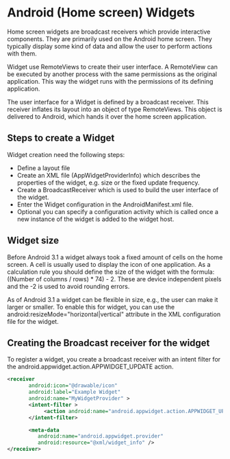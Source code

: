 # Android (Home screen) Widgets
Home screen widgets are broadcast receivers which provide interactive components. They are primarily used on the Android home screen. They typically display some kind of data and allow the user to perform actions with them.

Widget use RemoteViews to create their user interface. A RemoteView can be executed by another process with the same permissions as the original application. This way the widget runs with the permissions of its defining application.

The user interface for a Widget is defined by a broadcast receiver. This receiver inflates its layout into an object of type RemoteViews. This object is delivered to Android, which hands it over the home screen application.

## Steps to create a Widget
Widget creation need the following steps:
- Define a layout file
- Create an XML file (AppWidgetProviderInfo) which describes the properties of the widget, e.g. size or the fixed update frequency.
- Create a BroadcastReceiver which is used to build the user interface of the widget.
- Enter the Widget configuration in the AndroidManifest.xml file.
- Optional you can specify a configuration activity which is called once a new instance of the widget is added to the widget host.

## Widget size
Before Android 3.1 a widget always took a fixed amount of cells on the home screen. A cell is usually used to display the icon of one application. As a calculation rule you should define the size of the widget with the formula: ((Number of columns / rows) * 74) - 2. These are device independent pixels and the -2 is used to avoid rounding errors.

As of Android 3.1 a widget can be flexible in size, e.g., the user can make it larger or smaller. To enable this for widget, you can use the android:resizeMode="horizontal|vertical" attribute in the XML configuration file for the widget.

## Creating the Broadcast receiver for the widget
To register a widget, you create a broadcast receiver with an intent filter for the android.appwidget.action.APPWIDGET_UPDATE action.
```xml
<receiver
       android:icon="@drawable/icon"
       android:label="Example Widget"
       android:name="MyWidgetProvider" >
       <intent-filter >
            <action android:name="android.appwidget.action.APPWIDGET_UPDATE" />
       </intent-filter>

       <meta-data
          android:name="android.appwidget.provider"
          android:resource="@xml/widget_info" />
</receiver>
```
